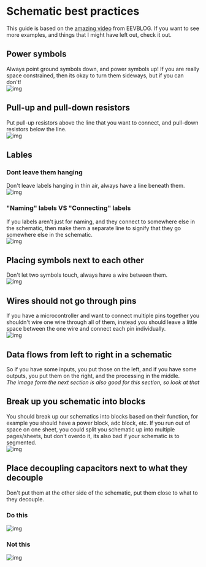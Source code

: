 # Schematic best practices
This guide is based on the [amazing video](https://www.youtube.com/watch?v=R_Ud-FxUw0g) from EEVBLOG. If you want to see more examples, and things that I might have left out, check it out.
## Power symbols
Always point ground symbols down, and power symbols up! If you are really space constrained, then its okay to turn them sideways, but if you can don't!  
![img]([https://hc-cdn.hel1.your-objectstorage.com/s/v3/f274ca4931f39c0653de7a6d61080d24856727d1_screenshot_20250531_172847-1.png](https://hc-cdn.hel1.your-objectstorage.com/s/v3/fce47ae59b3a809eef115a7e21fda20d738eb025_screenshot_20250618_190233.png))
## Pull-up and pull-down resistors
Put pull-up resistors above the line that you want to connect, and pull-down resistors below the line.  
![img](https://hc-cdn.hel1.your-objectstorage.com/s/v3/56b9d40dca4788db5d83e1633fb2ba1c8e9b7e51_screenshot_20250531_180709.png)
## Lables
### Dont leave them hanging
Don't leave labels hanging in thin air, always have a line beneath them.  
![img](https://hc-cdn.hel1.your-objectstorage.com/s/v3/cf8e7aa62cf7ae5de47550aef6927d50d550f92d_screenshot_20250602_220131.png)
### "Naming" labels VS "Connecting" labels
If you labels aren't just for naming, and they connect to somewhere else in the schematic, then make them a separate line to signify that they go somewhere else in the schematic.  
![img](https://hc-cdn.hel1.your-objectstorage.com/s/v3/1eb1a7e934b8457900ab6de16d6eb7a81ec3fc48_screenshot_20250602_220143.png)
## Placing symbols next to each other
Don't let two symbols touch, always have a wire between them.  
![img](https://hc-cdn.hel1.your-objectstorage.com/s/v3/8de2bc576e62835e48d01e9d2bd6f7d86ab38b6e_screenshot_20250531_180603.png)
## Wires should not go through pins 
If you have a microcontroller and want to connect multiple pins together you shouldn't wire one wire through all of them, instead you should leave a little space between the one wire and connect each pin individually.  
![img](https://hc-cdn.hel1.your-objectstorage.com/s/v3/817b83c6d180b57cad4871c8c0cc621b9ffc7c71_screenshot_20250531_180405.png)
## Data flows from left to right in a schematic
So if you have some inputs, you put those on the left, and if you have some outputs, you put them on the right, and the processing in the middle.  
*The image form the next section is also good for this section, so look at that*
## Break up you schematic into blocks
You should break up our schematics into blocks based on their function, for example you should have a power block, adc block, etc. If you run out of space on one sheet, you could split you schematic up into multiple pages/sheets, but don't overdo it, its also bad if your schematic is to segmented.  
![img](https://hc-cdn.hel1.your-objectstorage.com/s/v3/247e79820df21141cf57da1f030283234846433d_screenshot_20250602_221529.png)
## Place decoupling capacitors next to what they decouple
Don't put them at the other side of the schematic, put them close to what to they decouple.  
### Do this
![img](https://hc-cdn.hel1.your-objectstorage.com/s/v3/b9a035bc201159cd6fcc5286b39ed862794427e5_screenshot_20250602_223302.png)
### Not this
![img](https://hc-cdn.hel1.your-objectstorage.com/s/v3/eb7a24622a190a0e47318e25d547b445129a4965_screenshot_20250602_223631.png)
